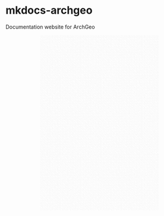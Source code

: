 # mkdocs-archgeo
Documentation website for ArchGeo



<p align="center">
  <a href="https://www.huiwang.me/mkdocs-archgeo/">
    <img src="https://raw.githubusercontent.com/wwmore/mkdocs-archgeo/master/.github/assets/gif.gif" width="320" alt="Material for MkDocs">
  </a>
</p>

